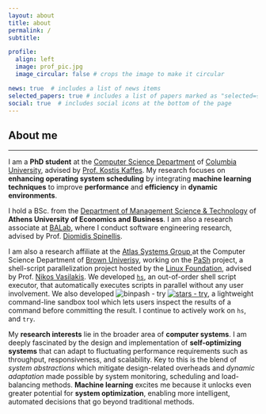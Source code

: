 ```yaml
---
layout: about
title: about
permalink: /
subtitle:

profile:
  align: left
  image: prof_pic.jpg
  image_circular: false # crops the image to make it circular

news: true  # includes a list of news items
selected_papers: true # includes a list of papers marked as "selected={true}"
social: true  # includes social icons at the bottom of the page
---
```



<h2 id="select-publications">About me</h2>
<hr style="border-width: 2px;">

I am a **PhD student** at the <a href="https://www.cs.columbia.edu/">Computer Science Department</a> of [Columbia University](https://www.cs.columbia.edu/), advised by [Prof. Kostis Kaffes](https://www.cs.columbia.edu/~kkaffes/index.html). My research focuses on **enhancing operating system scheduling** by integrating **machine learning techniques** to improve **performance** and **efficiency** in **dynamic environments**.

I hold a BSc. from the <a href='https://www.dept.aueb.gr/en/dmst'>Department of Management Science & Technology</a> of **Athens University of Economics and Business**. I am also a research associate at <a href='https://www.balab.aueb.gr'>BALab</a>, where I conduct software engineering research, advised by Prof. <a href='https://www2.dmst.aueb.gr/dds/index.el.html'>Diomidis Spinellis</a>.

I am also a  research affiliate at the <a href='https://atlas-group.cs.brown.edu/'> Atlas Systems Group </a> at the Computer Science Department of <a href="https://cs.brown.edu/">Brown Univerisy</a>, working on the <a href='https://binpa.sh'>PaSh</a> project, a shell-script parallelization project hosted by the <a href="https://www.linuxfoundation.org/press/press-release/linux-foundation-to-host-the-pash-project-accelerating-shell-scripting-with-automated-parallelization-for-industrial-use-cases">Linux Foundation</a>, advised by Prof. <a href='http://nikos.vasilak.is/'>Nikos Vasilakis</a>. We developed <a href="https://sigops.org/s/conferences/hotos/2023/papers/liargkovas.pdf">`hs`</a>, an out-of-order shell script executor, that automatically executes scripts in parallel without any user involvement. We also developed <a src="https://github.com/binpash/try"><img src="https://img.shields.io/static/v1?label=binpash&message=try&color=blue&logo=github" alt="binpash - try"></a> <a href="https://github.com/binpash/try"><img src="https://img.shields.io/github/stars/binpash/try?style=social" alt="stars - try"></a>, a lightweight command-line sandbox tool which lets users inspect the results of a command before committing the result. I continue to actively work on `hs`, and `try`.

My **research interests** lie in the broader area of **computer systems**. I am deeply fascinated by the design and implementation of **self-optimizing systems** that can adapt to fluctuating performance requirements such as throughput, responsiveness, and scalability. Key to this is the blend of *system abstractions* which mitigate design-related overheads and *dynamic adaptation* made possible by system monitoring, scheduling and load-balancing methods. **Machine learning** excites me because it unlocks even greater potential for **system optimization**, enabling more intelligent, automated decisions that go beyond traditional methods.

<!-- My **past research** encompassed Software Engineering topics. Furthermore, for my thesis I constructed the scientific collaboration networks of [Greece](/assets/img/scientific_collaboration_gr.png) and [Finland](/assets/img/scientific_collaboration_fi.png).
 -->